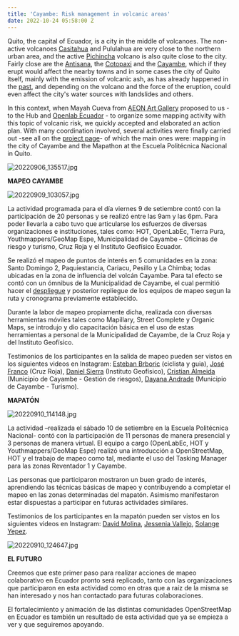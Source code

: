 ```yaml
---
title: 'Cayambe: Risk management in volcanic areas'
date: 2022-10-24 05:58:00 Z
---
```


Quito, the capital of Ecuador, is a city in the middle of volcanoes. The non-active volcanoes [Casitahua](https://volcano.si.edu/volcano.cfm?vn=352808) and Pululahua are very close to the northern urban area, and the active [Pichincha](https://en.wikipedia.org/wiki/Pichincha_(volcano)) volcano is also quite close to the city. Fairly close are the [Antisana](https://en.wikipedia.org/wiki/Antisana), the [Cotopaxi](https://en.wikipedia.org/wiki/Cotopaxi) and the [Cayambe](https://en.wikipedia.org/wiki/Cayambe_(volcano)), which if they erupt would affect the nearby towns and in some cases the city of Quito itself, mainly with the emission of volcanic ash, as has already happened in the [past](https://earthobservatory.nasa.gov/images/10427/ash-from-erupting-el-reventador-blankets-quito), and depending on the volcano and the force of the eruption, could even affect the city's water sources with landslides and others.

In this context, when Mayah Cueva from [AEON Art Gallery](https://www.instagram.com/aeongallery/?hl=es) proposed to us - to the Hub and [Openlab Ecuador](https://openlab.ec/) - to organize some mapping activity with this topic of volcanic risk, we quickly accepted and elaborated an action plan. With many coordination involved, several activities were finally carried out -see all on the [project page](https://stories.hotosm.org/mapping-volcanoes-in-ecuador/index.html)- of which the main ones were: mapping in the city of Cayambe and the Mapathon at the Escuela Politécnica Nacional in Quito.

![20220906_135517.jpg](/uploads/20220906_135517.jpg)

**MAPEO CAYAMBE**

![20220909_103057.jpg](/uploads/20220909_103057.jpg)

La actividad programada para el día viernes 9 de setiembre contó con la participación de 20 personas y se realizó entre las 9am y las 6pm. Para poder llevarla a cabo tuvo que articularse los esfuerzos de diversas organizaciones e instituciones, tales como: HOT, OpenLabEc, Tierra Pura, Youthmappers/GeoMap Espe, Municipalidad de Cayambe – Oficinas de riesgo y turismo, Cruz Roja y el Instituto Geofísico Ecuador.

Se realizó el mapeo de puntos de interés en 5 comunidades en la zona: Santo Domingo 2, Paquiestancia, Cariacu, Pesillo y La Chimba; todas ubicadas en la zona de influencia del volcán Cayambe. Para tal efecto se contó con un ómnibus de la Municipalidad de Cayambe, el cual permitió hacer el [despliegue](https://www.youtube.com/watch?v=RUVKyTnJ3pw) y posterior repliegue de los equipos de mapeo segun la ruta y cronograma previamente establecido.

Durante la labor de mapeo propiamente dicha, realizada con diversas herramientas móviles tales como Mapillary, Street Complete y Organic Maps, se introdujo y dio capacitación básica en el uso de estas herramientas a personal de la Municipalidad de Cayambe, de la Cruz Roja y del Instituto Geofísico.

Testimonios de los participantes en la salida de mapeo pueden ser vistos en los siguientes videos en Instagram: [Esteban Brboric](https://www.instagram.com/p/CibLZGNpLpk/) (ciclista y guia), [José Franco](https://www.instagram.com/p/CiiBhG6AR4G/) (Cruz Roja), [Daniel Sierra](https://www.instagram.com/p/Cif_JA_JLns/) (Instituto Geofísico), [Cristian Almeida](https://www.instagram.com/p/CikxWoUp_O-/) (Municipio de Cayambe - Gestión de riesgos), [Dayana Andrade](https://www.instagram.com/p/CinLhh0gWOp/) (Municipio de Cayambe - Turismo).

**MAPATÓN**

![20220910_114148.jpg](/uploads/20220910_114148.jpg)

La actividad –realizada el sábado 10 de setiembre en la Escuela Politécnica Nacional- contó con la participación de 11 personas de manera presencial y 3 personas de manera virtual. El equipo a cargo (OpenLabEc, HOT y Youthmappers/GeoMap Espe) realizó una introducción a OpenStreetMap, HOT y el trabajo de mapeo como tal, mediante el uso del Tasking Manager para las zonas Reventador 1 y Cayambe.

Las personas que participaron mostraron un buen grado de interés, aprendiendo las técnicas básicas de mapeo y contribuyendo a completar el mapeo en las zonas determinadas del mapatón. Asimismo manifestaron estar dispuestas a participar en futuras actividades similares.

Testimonios de los participantes en la mapatón pueden ser vistos en los siguientes videos en Instagram: [David Molina](https://www.instagram.com/p/CivyWTLpGPT/), [Jessenia Vallejo](https://www.instagram.com/p/Cis81ySJ5JQ/), [Solange Yepez](https://www.instagram.com/p/CiyVGpfJSDn/).

![20220910_124647.jpg](/uploads/20220910_124647.jpg)

**EL FUTURO**

Creemos que este primer paso para realizar acciones de mapeo colaborativo en Ecuador pronto será replicado, tanto con las organizaciones que participaron en esta actividad como en otras que a raíz de la misma se han interesado y nos han contactado para futuras colaboraciones.

El fortalecimiento y animación de las distintas comunidades OpenStreetMap en Ecuador es también un resultado de esta actividad que ya se empieza a ver y que seguiremos apoyando.